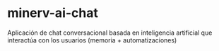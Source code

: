 # minerv-ai-chat
Aplicación de chat conversacional basada en inteligencia artificial que interactúa con los usuarios (memoria + automatizaciones)
